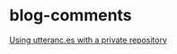 # blog-comments

[Using utteranc.es with a private repository](https://huey.xyz/posts/2021-11-07-utterances)
